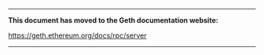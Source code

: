 ***

**This document has moved to the Geth documentation website:**

https://geth.ethereum.org/docs/rpc/server
***
